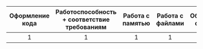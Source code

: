 | Оформление кода | Работоспособность + соответствие требованиям | Работа с памятью | Работа с файлами | Обработка ошибок | Тесты | Все библиотеки | Total |
|:---------------:|:--------------------------------------------:|:----------------:|:----------------:|:----------------:|:-----:|:--------------:|:-----:|
|        1        |                       1                      |         1        |         1        |         1        |  0.85 |        1       |  0.97 |